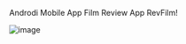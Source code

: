 Androdi Mobile App
Film Review App
RevFilm!

![image](https://github.com/JimMono69/RevFilm/assets/149162918/66d97372-608d-494b-8660-1c5314719b2e)
